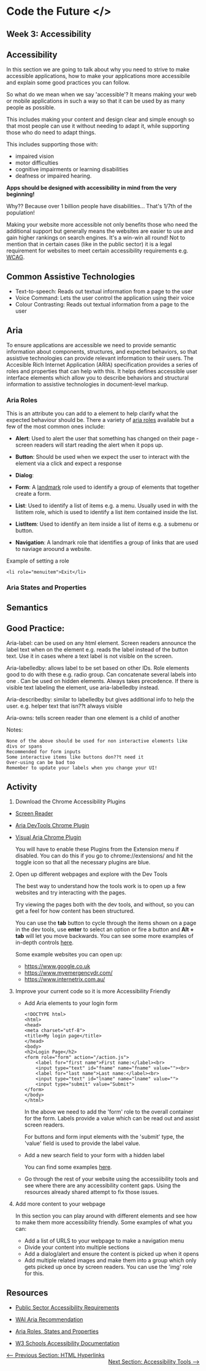 # Code the Future </>

## Week 3: Accessibility

## Accessibility
In this section we are going to talk about why you need to strive to make accessible applications, how to make your applications more accessibile and explain some good practices you can follow.

So what do we mean when we say 'accessible'? It means making your web or mobile applications in such a way so that it can be used by as many people as possible.

This includes making your content and design clear and simple enough so that most people can use it without needing to adapt it, while supporting those who do need to adapt things.

This includes supporting those with: 
- impaired vision
- motor difficulties
- cognitive impairments or learning disabilities
- deafness or impaired hearing. 

**Apps should be designed with accessibility in mind from the very beginning!**

Why?? Because over 1 billion people have disabilities... That's 1/7th of the population!

Making your website more accessible not only benefits those who need the additional support but generally means the websites are easier to use and gain higher rankings on search engines. It's a win-win all round! Not to mention that in certain cases (like in the public sector) it is a legal requirement for websites to meet certain accessibility requirements e.g. [WCAG](https://www.gov.uk/service-manual/helping-people-to-use-your-service/understanding-wcag).

## Common Assistive Technologies

- Text-to-speech: Reads out textual information from a page to the user
- Voice Command: Lets the user control the application using their voice
- Colour Contrasting: Reads out textual information from a page to the user

## Aria

To ensure applications are accessible we need to provide semantic information about components, structures, and expected behaviors, so that assistive technologies can provide relevant information to their users. The Accesible Rich Internet Application (ARIA) specification provides a series of roles and properties that can help with this. It helps defines accessible user interface elements which allow you to describe behaviors and structural information to assistive technologies in document-level markup.

### Aria Roles
This is an attribute you can add to a element to help clarify what the expected behaviour should be. There a variety of [aria roles](https://developer.mozilla.org/en-US/docs/Web/Accessibility/ARIA/Roles) available but a few of the most common ones include:

- **Alert**: Used to alert the user that something has changed on their page - screen readers will start reading the alert when it pops up.

- **Button**: Should be used when we expect the user to interact with the element via a click and expect a response

- **Dialog**:  

- **Form**: A [landmark](https://developer.mozilla.org/en-US/docs/Web/Accessibility/ARIA/ARIA_Techniques#landmark_roles) role used to identify a group of elements that together create a form.

- **List**: Used to identify a list of items e.g. a menu. Usually used in with the listitem role, which is used to identify a list item contained inside the list.

- **ListItem**: Used to identify an item inside a list of items e.g. a submenu or button.

- **Navigation**: A landmark role that identifies a group of links that are used to naviage aroound a website.

Example of setting a role

```<li role="menuitem">Exit</li>```


### Aria States and Properties
<!-- ToDo: populate this section -->

## Semantics
<!-- ToDo: discuss semantics e.g. http://web-accessibility.carnegiemuseums.org/foundations/semantic/ -->

## Good Practice:
<!-- ToDo: discuss some good practices and tidy the below -->

Aria-label: can be used on any html element. Screen readers announce the label text when on the element e.g. reads the label instead of the button text. Use it in cases where a text label is not visible on the screen.

Aria-labelledby: allows label to be set based on other IDs. Role elements good to do with these e.g. radio group. Can concatenate several labels into one . Can be used on hidden elements. Always takes precedence. If there is visible text labeling the element, use aria-labelledby instead.

Aria-describedby: similar to labelledby but gives additional info to help the user. e.g. helper text that isn??t always visible

Aria-owns: tells screen reader than one element is a child of another

Notes:

    None of the above should be used for non interactive elements like divs or spans
    Recommended for form inputs
    Some interactive items like buttons don??t need it
    Over-using can be bad too
    Remember to update your labels when you change your UI!


## Activity

1. Download the Chrome Accessibility Plugins 

- [Screen Reader](https://chrome.google.com/webstore/detail/screen-reader/kgejglhpjiefppelpmljglcjbhoiplfn)

- [Aria DevTools Chrome Plugin](https://chrome.google.com/webstore/detail/aria-devtools/dneemiigcbbgbdjlcdjjnianlikimpck?hl=en/)

- [Visual Aria Chrome Plugin](https://chrome.google.com/webstore/detail/visual-aria/lhbmajchkkmakajkjenkchhnhbadmhmk)

    You will have to enable these Plugins from the Extension menu if disabled. You can do this if you go to chrome://extensions/ and hit the toggle icon so that all the necessary plugins are blue.


2. Open up different webpages and explore with the Dev Tools

    The best way to understand how the tools work is to open up a few websites and try interacting with the pages.

    Try viewing the pages both with the dev tools, and without, so you can get a feel for how content has been structured.

    You can use the **tab** button to cycle through the items shown on a page in the dev tools, use **enter** to select an option or fire a button and **Alt + tab** will let you move backwards. You can see some more examples of in-depth controls [here](https://webaim.org/techniques/keyboard/).

    Some example websites you can open up:
    - https://www.google.co.uk
    - https://www.myemergencydr.com/
    - https://www.internetrix.com.au/

3. Improve your current code so it is more Accessibility Friendly

    - Add Aria elements to your login form

        ```
        <!DOCTYPE html>
        <html>
        <head>
        <meta charset="utf-8">
        <title>My login page</title>
        </head>
        <body>  
        <h2>Login Page</h2>
        <form role="form" action="/action.js">
            <label for="first name">First name:</label><br>
            <input type="text" id="fname" name="fname" value=""><br>
            <label for="last name">Last name:</label><br>
            <input type="text" id="lname" name="lname" value="">
            <input type="submit" value="Submit">
        </form> 
        </body>  
        </html>
        ```

        In the above we need to add the 'form' role to the overall container for the form. Labels provide a value which can be read out and assist screen readers. 

        For buttons and form input elements with the 'submit' type, the 'value' field is used to provide the label value.

    - Add a new search field to your form with a hidden label
        
         You can find some examples [here](https://www.w3.org/WAI/tutorials/forms/labels/).

    - Go through the rest of your website using the accessiibility tools and see where there are any accessibility content gaps. Using the resources already shared attempt to fix those issues.
    
4. Add more content to your webpage 

    In this section you can play around with different elements and see how to make them more accessibility friendly. Some examples of what you can:
    - Add a list of URLS to your webpage to make a navigation menu
    - Divide your content into multiple sections
    - Add a dialog/alert and ensure the content is picked up when it opens
    - Add multiple related images and make them into a group which only gets picked up once by screen readers. You can use the 'img' role for this.


## Resources

- [Public Sector Accessibility Requirements](https://www.gov.uk/guidance/accessibility-requirements-for-public-sector-websites-and-apps)

- [WAI Aria Recommendation](https://www.w3.org/TR/wai-aria-1.1/)

- [Aria Roles, States and Properties](https://developer.mozilla.org/en-US/docs/Web/Accessibility/ARIA/ARIA_Techniques#landmark_roles)

- [W3 Schools Accessibility Documentation](https://www.w3schools.com/html/html_accessibility.asp)


<div style="width: 100%">
<a href='html_hyperlinks.md'><-- Previous Section: HTML Hyperlinks</a>
<div align="right"><a href='accessibility_tools_tips.md'>Next Section: Accessibility Tools --></a></div>
</div>